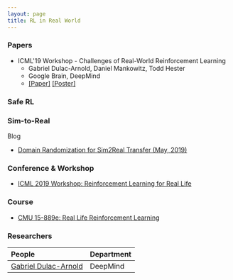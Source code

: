 ```yaml
---
layout: page
title: RL in Real World
---
```


### Papers

- ICML'19 Workshop - Challenges of Real-World Reinforcement Learning 
	- Gabriel Dulac-Arnold, Daniel Mankowitz, Todd Hester
	- Google Brain, DeepMind
	- [[Paper]](https://arxiv.org/pdf/1904.12901.pdf) [[Poster]](/rl/data/icml19-Gabriel_Dulac-Arnold.pdf)

### Safe RL

### Sim-to-Real

Blog
- [Domain Randomization for Sim2Real Transfer (May, 2019)](https://lilianweng.github.io/lil-log/2019/05/05/domain-randomization.html)

### Conference & Workshop

- [ICML 2019 Workshop: Reinforcement Learning for Real Life](https://sites.google.com/view/RL4RealLife)

### Course

- [CMU 15-889e: Real Life Reinforcement Learning](https://www.cs.cmu.edu/~ebrun/15889e/schedule.html)

### Researchers

| People | Department |
| :------ |:--- |
| [Gabriel Dulac-Arnold](http://contrastiveconvergence.net/~timothylillicrap/index.php) | DeepMind |